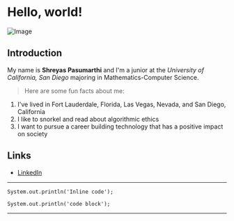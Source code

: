 # Hello, world!
![Image](https://media-exp1.licdn.com/dms/image/C5616AQE0Um6qdrp35A/profile-displaybackgroundimage-shrink_350_1400/0/1661916433626?e=1669852800&v=beta&t=BDGCfl1Dy7-UPU9LQF--_H8F1io3lQIJCG4kXCt1Btg)
## Introduction
My name is **Shreyas Pasumarthi** and I'm a junior at the *University of California, San Diego* majoring in Mathematics-Computer Science.

> Here are some fun facts about me:
1. I've lived in Fort Lauderdale, Florida, Las Vegas, Nevada, and San Diego, California
2. I like to snorkel and read about algorithmic ethics
3. I want to pursue a career building technology that has a positive impact on society

## Links
* [LinkedIn](https://www.linkedin.com/in/shreyaspasumarthi/)

---
`System.out.println('Inline code');`
```
System.out.println('code block');
```
---
